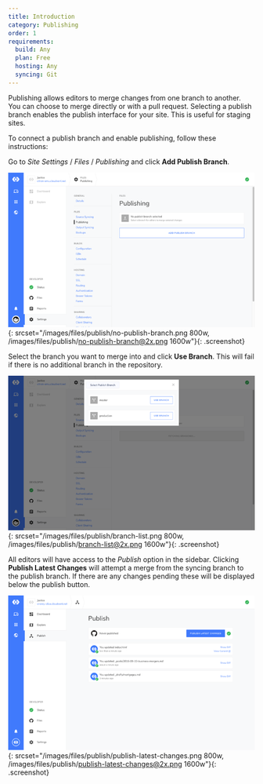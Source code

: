 ```yaml
---
title: Introduction
category: Publishing
order: 1
requirements:
  build: Any
  plan: Free
  hosting: Any
  syncing: Git
---
```


Publishing allows editors to merge changes from one branch to another. You can choose to merge directly or with a pull request. Selecting a publish branch enables the publish interface for your site. This is useful for staging sites.

To connect a publish branch and enable publishing, follow these instructions:

Go to *Site Settings* / *Files* / *Publishing* and click **Add Publish Branch**.

![Storage Providers interface](/images/files/publish/no-publish-branch.png){: srcset="/images/files/publish/no-publish-branch.png 800w, /images/files/publish/no-publish-branch@2x.png 1600w"}{: .screenshot}

Select the branch you want to merge into and click **Use Branch**. This will fail if there is no additional branch in the repository.

![Publish branch authentication](/images/files/publish/branch-list.png){: srcset="/images/files/publish/branch-list.png 800w, /images/files/publish/branch-list@2x.png 1600w"}{: .screenshot}

All editors will have access to the *Publish* option in the sidebar. Clicking **Publish Latest Changes** will attempt a merge from the syncing branch to the publish branch. If there are any changes pending these will be displayed below the publish button.

![Publish branch authorisation](/images/files/publish/publish-latest-changes.png){: srcset="/images/files/publish/publish-latest-changes.png 800w, /images/files/publish/publish-latest-changes@2x.png 1600w"}{: .screenshot}
